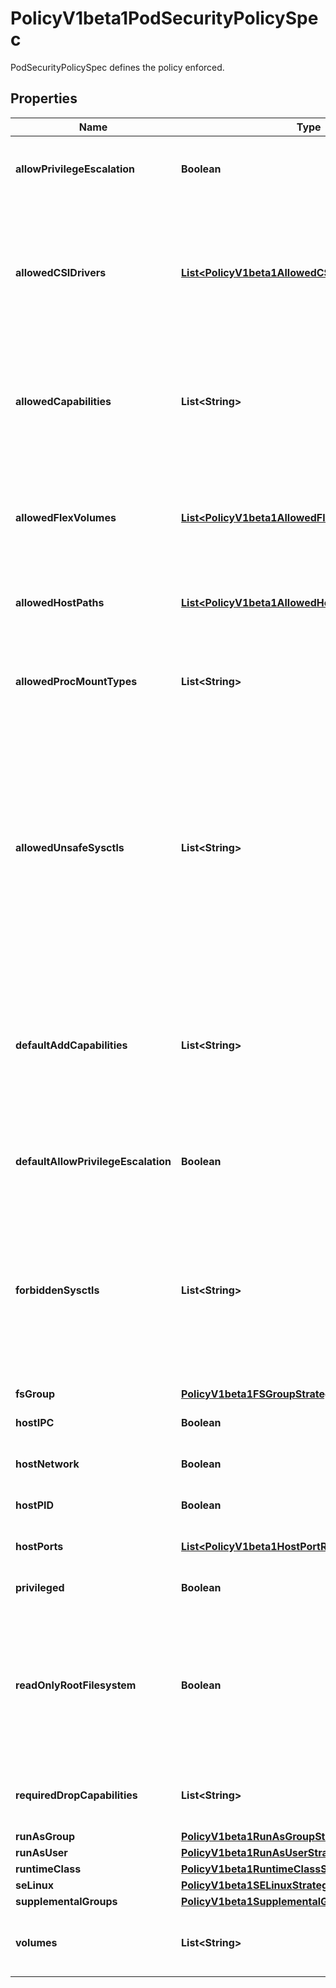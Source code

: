 

# PolicyV1beta1PodSecurityPolicySpec

PodSecurityPolicySpec defines the policy enforced.
## Properties

Name | Type | Description | Notes
------------ | ------------- | ------------- | -------------
**allowPrivilegeEscalation** | **Boolean** | allowPrivilegeEscalation determines if a pod can request to allow privilege escalation. If unspecified, defaults to true. |  [optional]
**allowedCSIDrivers** | [**List&lt;PolicyV1beta1AllowedCSIDriver&gt;**](PolicyV1beta1AllowedCSIDriver.md) | AllowedCSIDrivers is a whitelist of inline CSI drivers that must be explicitly set to be embedded within a pod spec. An empty value indicates that any CSI driver can be used for inline ephemeral volumes. This is an alpha field, and is only honored if the API server enables the CSIInlineVolume feature gate. |  [optional]
**allowedCapabilities** | **List&lt;String&gt;** | allowedCapabilities is a list of capabilities that can be requested to add to the container. Capabilities in this field may be added at the pod author&#39;s discretion. You must not list a capability in both allowedCapabilities and requiredDropCapabilities. |  [optional]
**allowedFlexVolumes** | [**List&lt;PolicyV1beta1AllowedFlexVolume&gt;**](PolicyV1beta1AllowedFlexVolume.md) | allowedFlexVolumes is a whitelist of allowed Flexvolumes.  Empty or nil indicates that all Flexvolumes may be used.  This parameter is effective only when the usage of the Flexvolumes is allowed in the \&quot;volumes\&quot; field. |  [optional]
**allowedHostPaths** | [**List&lt;PolicyV1beta1AllowedHostPath&gt;**](PolicyV1beta1AllowedHostPath.md) | allowedHostPaths is a white list of allowed host paths. Empty indicates that all host paths may be used. |  [optional]
**allowedProcMountTypes** | **List&lt;String&gt;** | AllowedProcMountTypes is a whitelist of allowed ProcMountTypes. Empty or nil indicates that only the DefaultProcMountType may be used. This requires the ProcMountType feature flag to be enabled. |  [optional]
**allowedUnsafeSysctls** | **List&lt;String&gt;** | allowedUnsafeSysctls is a list of explicitly allowed unsafe sysctls, defaults to none. Each entry is either a plain sysctl name or ends in \&quot;*\&quot; in which case it is considered as a prefix of allowed sysctls. Single * means all unsafe sysctls are allowed. Kubelet has to whitelist all allowed unsafe sysctls explicitly to avoid rejection.  Examples: e.g. \&quot;foo/_*\&quot; allows \&quot;foo/bar\&quot;, \&quot;foo/baz\&quot;, etc. e.g. \&quot;foo.*\&quot; allows \&quot;foo.bar\&quot;, \&quot;foo.baz\&quot;, etc. |  [optional]
**defaultAddCapabilities** | **List&lt;String&gt;** | defaultAddCapabilities is the default set of capabilities that will be added to the container unless the pod spec specifically drops the capability.  You may not list a capability in both defaultAddCapabilities and requiredDropCapabilities. Capabilities added here are implicitly allowed, and need not be included in the allowedCapabilities list. |  [optional]
**defaultAllowPrivilegeEscalation** | **Boolean** | defaultAllowPrivilegeEscalation controls the default setting for whether a process can gain more privileges than its parent process. |  [optional]
**forbiddenSysctls** | **List&lt;String&gt;** | forbiddenSysctls is a list of explicitly forbidden sysctls, defaults to none. Each entry is either a plain sysctl name or ends in \&quot;*\&quot; in which case it is considered as a prefix of forbidden sysctls. Single * means all sysctls are forbidden.  Examples: e.g. \&quot;foo/_*\&quot; forbids \&quot;foo/bar\&quot;, \&quot;foo/baz\&quot;, etc. e.g. \&quot;foo.*\&quot; forbids \&quot;foo.bar\&quot;, \&quot;foo.baz\&quot;, etc. |  [optional]
**fsGroup** | [**PolicyV1beta1FSGroupStrategyOptions**](PolicyV1beta1FSGroupStrategyOptions.md) |  | 
**hostIPC** | **Boolean** | hostIPC determines if the policy allows the use of HostIPC in the pod spec. |  [optional]
**hostNetwork** | **Boolean** | hostNetwork determines if the policy allows the use of HostNetwork in the pod spec. |  [optional]
**hostPID** | **Boolean** | hostPID determines if the policy allows the use of HostPID in the pod spec. |  [optional]
**hostPorts** | [**List&lt;PolicyV1beta1HostPortRange&gt;**](PolicyV1beta1HostPortRange.md) | hostPorts determines which host port ranges are allowed to be exposed. |  [optional]
**privileged** | **Boolean** | privileged determines if a pod can request to be run as privileged. |  [optional]
**readOnlyRootFilesystem** | **Boolean** | readOnlyRootFilesystem when set to true will force containers to run with a read only root file system.  If the container specifically requests to run with a non-read only root file system the PSP should deny the pod. If set to false the container may run with a read only root file system if it wishes but it will not be forced to. |  [optional]
**requiredDropCapabilities** | **List&lt;String&gt;** | requiredDropCapabilities are the capabilities that will be dropped from the container.  These are required to be dropped and cannot be added. |  [optional]
**runAsGroup** | [**PolicyV1beta1RunAsGroupStrategyOptions**](PolicyV1beta1RunAsGroupStrategyOptions.md) |  |  [optional]
**runAsUser** | [**PolicyV1beta1RunAsUserStrategyOptions**](PolicyV1beta1RunAsUserStrategyOptions.md) |  | 
**runtimeClass** | [**PolicyV1beta1RuntimeClassStrategyOptions**](PolicyV1beta1RuntimeClassStrategyOptions.md) |  |  [optional]
**seLinux** | [**PolicyV1beta1SELinuxStrategyOptions**](PolicyV1beta1SELinuxStrategyOptions.md) |  | 
**supplementalGroups** | [**PolicyV1beta1SupplementalGroupsStrategyOptions**](PolicyV1beta1SupplementalGroupsStrategyOptions.md) |  | 
**volumes** | **List&lt;String&gt;** | volumes is a white list of allowed volume plugins. Empty indicates that no volumes may be used. To allow all volumes you may use &#39;*&#39;. |  [optional]



